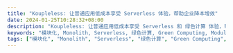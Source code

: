 ```yaml
---
title: "Koupleless: 让普通应用低成本享受 Serverless 体验，帮助企业降本增效"
date: 2024-01-25T10:28:32+08:00
description: "Koupleless: 让普通应用低成本享受 Serverless 和 绿色计算 体验，帮助企业降本增效！关键字: 模块化, Monolith, Serverless, 绿色计算, Green Computing, Modular, Modular Monolith, Service Weaver"
keywords: "模块化, Monolith, Serverless, 绿色计算, Green Computing, Modular, Modular Monolith, Service Weaver"
tags: ["模块化", "Monolith", "Serverless", "绿色计算", "Green Computing", "Modular", "Modular Monolith", "Service Weaver"]
---
```


<script>
    if (location.pathname == "/")
        location="/home/";
</script>
 